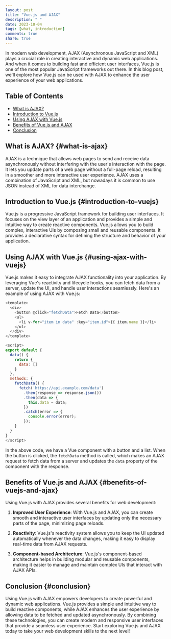```yaml
---
layout: post
title: "Vue.js and AJAX"
description: " "
date: 2023-10-04
tags: [what, introduction]
comments: true
share: true
---
```


In modern web development, AJAX (Asynchronous JavaScript and XML) plays a crucial role in creating interactive and dynamic web applications. And when it comes to building fast and efficient user interfaces, Vue.js is one of the most popular JavaScript frameworks out there. In this blog post, we'll explore how Vue.js can be used with AJAX to enhance the user experience of your web applications.

## Table of Contents
- [What is AJAX?](#what-is-ajax)
- [Introduction to Vue.js](#introduction-to-vuejs)
- [Using AJAX with Vue.js](#using-ajax-with-vuejs)
- [Benefits of Vue.js and AJAX](#benefits-of-vuejs-and-ajax)
- [Conclusion](#conclusion)

## What is AJAX? {#what-is-ajax}
AJAX is a technique that allows web pages to send and receive data asynchronously without interfering with the user's interaction with the page. It lets you update parts of a web page without a full-page reload, resulting in a smoother and more interactive user experience. AJAX uses a combination of JavaScript and XML, but nowadays it is common to use JSON instead of XML for data interchange.

## Introduction to Vue.js {#introduction-to-vuejs}
Vue.js is a progressive JavaScript framework for building user interfaces. It focuses on the view layer of an application and provides a simple and intuitive way to create reactive components. Vue.js allows you to build complex, interactive UIs by composing small and reusable components. It provides a declarative syntax for defining the structure and behavior of your application.

## Using AJAX with Vue.js {#using-ajax-with-vuejs}
Vue.js makes it easy to integrate AJAX functionality into your application. By leveraging Vue's reactivity and lifecycle hooks, you can fetch data from a server, update the UI, and handle user interactions seamlessly. Here's an example of using AJAX with Vue.js:

```javascript
<template>
  <div>
    <button @click="fetchData">Fetch Data</button>
    <ul>
      <li v-for="item in data" :key="item.id">{{ item.name }}</li>
    </ul>
  </div>
</template>

<script>
export default {
  data() {
    return {
      data: []
    }
  },
  methods: {
    fetchData() {
      fetch('https://api.example.com/data')
        .then(response => response.json())
        .then(data => {
          this.data = data;
        })
        .catch(error => {
          console.error(error);
        });
    }
  }
}
</script>
```

In the above code, we have a Vue component with a button and a list. When the button is clicked, the `fetchData` method is called, which makes an AJAX request to fetch data from a server and updates the `data` property of the component with the response.

## Benefits of Vue.js and AJAX {#benefits-of-vuejs-and-ajax}
Using Vue.js with AJAX provides several benefits for web development:

1. **Improved User Experience**: With Vue.js and AJAX, you can create smooth and interactive user interfaces by updating only the necessary parts of the page, minimizing page reloads.

2. **Reactivity**: Vue.js's reactivity system allows you to keep the UI updated automatically whenever the data changes, making it easy to display real-time data from AJAX requests.

3. **Component-based Architecture**: Vue.js's component-based architecture helps in building modular and reusable components, making it easier to manage and maintain complex UIs that interact with AJAX APIs.

## Conclusion {#conclusion}
Using Vue.js with AJAX empowers developers to create powerful and dynamic web applications. Vue.js provides a simple and intuitive way to build reactive components, while AJAX enhances the user experience by allowing data to be fetched and updated asynchronously. By combining these technologies, you can create modern and responsive user interfaces that provide a seamless user experience. Start exploring Vue.js and AJAX today to take your web development skills to the next level!